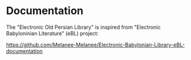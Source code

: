 # Documentation

The "Electronic Old Persian Library" is inspired from "Electronic Babyloninian Literature" (eBL) project:

https://github.com/Melanee-Melanee/Electronic-Babylonian-Library-eBL-documentation
